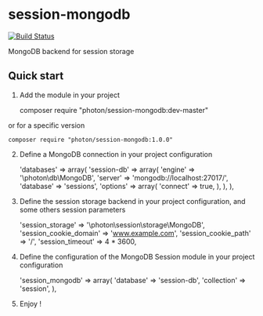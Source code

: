 session-mongodb
===============

[![Build Status](https://travis-ci.org/photon/session-mongodb.svg?branch=master)](https://travis-ci.org/photon/session-mongodb)

MongoDB backend for session storage


Quick start
-----------

1) Add the module in your project

    composer require "photon/session-mongodb:dev-master"

or for a specific version

    composer require "photon/session-mongodb:1.0.0"

2) Define a MongoDB connection in your project configuration

    'databases' => array(
        'session-db' => array(
            'engine' => '\photon\db\MongoDB',
            'server' => 'mongodb://localhost:27017/',
            'database' => 'sessions',
            'options' => array(
                'connect' => true,
            ),
        ),
    ),

3) Define the session storage backend in your project configuration, and some others session parameters

    'session_storage' => '\photon\session\storage\MongoDB',
    'session_cookie_domain' => 'www.example.com',
    'session_cookie_path' => '/',
    'session_timeout' => 4 * 3600,

4) Define the configuration of the MongoDB Session module in your project configuration

    'session_mongodb' => array(
        'database' => 'session-db',
        'collection' => 'session',
    ),

5) Enjoy !

